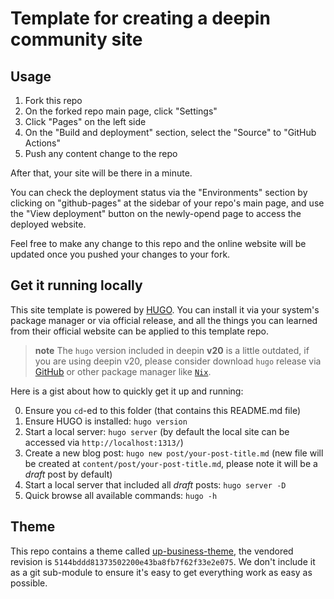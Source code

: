 # Template for creating a deepin community site

## Usage

1. Fork this repo
2. On the forked repo main page, click "Settings"
3. Click "Pages" on the left side
4. On the "Build and deployment" section, select the "Source" to "GitHub Actions"
5. Push any content change to the repo

After that, your site will be there in a minute.

You can check the deployment status via the "Environments" section by clicking on "github-pages" at the sidebar of your repo's main page, and use the "View deployment" button on the newly-opend page to access the deployed website.

Feel free to make any change to this repo and the online website will be updated once you pushed your changes to your fork.

## Get it running locally

This site template is powered by [HUGO](https://gohugo.io/). You can install it via your system's package manager or via official release, and all the things you can learned from their official website can be applied to this template repo.

> **note**
> The `hugo` version included in deepin **v20** is a little outdated, if you are using deepin v20, please consider download `hugo` release via [GitHub](https://github.com/gohugoio/hugo/releases/) or other package manager like [`Nix`](https://nixos.org/).

Here is a gist about how to quickly get it up and running:

0. Ensure you `cd`-ed to this folder (that contains this README.md file)
1. Ensure HUGO is installed: `hugo version`
2. Start a local server: `hugo server` (by default the local site can be accessed via `http://localhost:1313/`)
3. Create a new blog post: `hugo new post/your-post-title.md` (new file will be created at `content/post/your-post-title.md`, please note it will be a *draft* post by default)
4. Start a local server that included all *draft* posts: `hugo server -D`
5. Quick browse all available commands: `hugo -h`

## Theme

This repo contains a theme called [up-business-theme](https://themes.gohugo.io/themes/up-business-theme/), the vendored revision is `5144bddd81373502200e43ba8fb7f62f33e2e075`. We don't include it as a git sub-module to ensure it's easy to get everything work as easy as possible.
